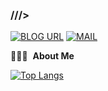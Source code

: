 ### ///>
[![BLOG URL](https://img.shields.io/twitter/url?color=%23FBBC05&label=BLOG&logo=hexo&logoColor=white&style=flat-square&url=https%3A%2F%2Fblog.zhangyijia.ml%2F)](https://blog.zhangyijia.ml/)
[![MAIL](https://img.shields.io/static/v1?label=MAIL&message=%20&color=green2&logo=gmail&style=flat-square&logoColor=white)](mailto:admin@646535.xyz)

👨🏻‍💻 &nbsp;**About Me**

[![Top Langs](https://github-readme-stats-miku-o.vercel.app/api/top-langs/?username=miku2365&layout=compact)](https://github.com/anuraghazra/github-readme-stats)



<!-- https://github.com/kautukkundan/Awesome-Profile-README-templates -->

